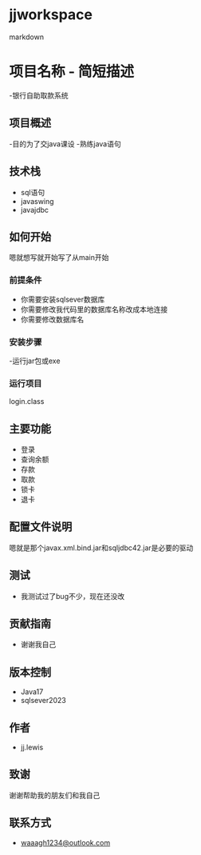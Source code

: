 # jjworkspace


markdown
# 项目名称 - 简短描述  
  -银行自助取款系统
## 项目概述  
  
-目的为了交java课设 
-熟练java语句
  
## 技术栈  
  
- sql语句
- javaswing
- javajdbc
  
## 如何开始  
  嗯就想写就开始写了从main开始
### 前提条件  
  
- 你需要安装sqlsever数据库
- 你需要修改我代码里的数据库名称改成本地连接
- 你需要修改数据库名  
  
### 安装步骤  
-运行jar包或exe
  
### 运行项目  
login.class
  
## 主要功能  
  
- 登录
- 查询余额
- 存款
- 取款
- 锁卡
- 退卡
  
## 配置文件说明  
  
嗯就是那个javax.xml.bind.jar和sqljdbc42.jar是必要的驱动
  
## 测试  
  
- 我测试过了bug不少，现在还没改 
  
## 贡献指南  
  
- 谢谢我自己
  
## 版本控制  
  
- Java17
- sqlsever2023  
  
## 作者  
  
- jj.lewis
  

  
## 致谢  
  
谢谢帮助我的朋友们和我自己  
  
## 联系方式  
  
- waaagh1234@outlook.com
  


